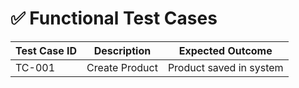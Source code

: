 # ✅ Functional Test Cases

| Test Case ID | Description             | Expected Outcome         |
|--------------|-------------------------|---------------------------|
| TC-001       | Create Product          | Product saved in system  |
